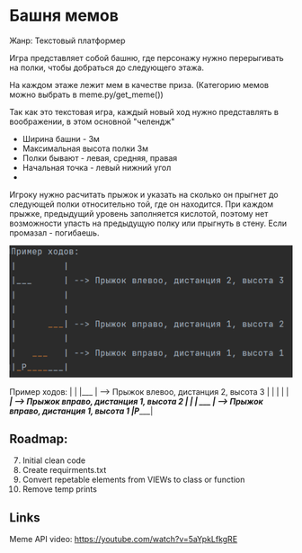 # Башня мемов
Жанр: Текстовый платформер

Игра представляет собой башню, где персонажу нужно перерыгивать на полки, чтобы добраться до следующего этажа.

На каждом этаже лежит мем в качестве приза. (Категорию мемов можно выбрать в meme.py/get_meme())

Так как это текстовая игра, каждый новый ход нужно представлять в воображении, в этом основной "челендж"

- Ширина башни - 3м
- Максимальная высота полки 3м
- Полки бывают - левая, средняя, правая
- Начальная точка - левый нижний угол
- 
Игроку нужно расчитать прыжок и указать на сколько он прыгнет до следующей полки относительно той, где он находится.
При каждом прыжке, предыдущий уровень заполняется кислотой, поэтому нет возможности упасть на предыдущую полку или 
прыгнуть в стену. Если промазал - погибаешь.

![turn example image](static/welcome.png)

Пример ходов: 
|         |
|___      | --> Прыжок влевоо, дистанция 2, высота 3
|         |
|         |
|      ___| --> Прыжок вправо, дистанция 1, высота 2
|         |
|   ___   | --> Прыжок вправо, дистанция 1, высота 1
|_P_______|


[//]: # (## Алгоритм:)

[//]: # (1. Рандомизируем горизонтальное положение полки &#40;Лево, Центр, Право&#41;)

[//]: # (   1.1. Пример: Следующая полка находится по центру башни/ по правой части башни)

[//]: # (2. Рандомизируем вертикальное положение &#40;Довольно низко, Довольно высоко, Очень высоко&#41;)

[//]: # (   2.1. Пример: Следующая полка ... и довольно низко/довольно высоко/Очень высоко )

[//]: # (3. В проверке высоты прыжка все просто - 0=низко, 1=высоко, 2=очень высоко, поэтому )

[//]: # (      рандомайзером присваиваем значение и потом проверяем, угадал ли пользователь)

[//]: # (   1. В проверке дистанции сложнее, нужно запоминать текущее положение игрока)

[//]: # (      4.1. КАК ЗАПОМНИТЬ ПОЛОЖЕНИЕ?)

[//]: # (      4.2. Лево=1, Центр=2, Право=3)

[//]: # (      4.3. От текущего положения отнимаем, если прыжок влево и прибавляем, если прыжок вправо, если прыжок на месте,)

[//]: # (            то положение не важно)

[//]: # (      4.4. Рандомим положение полки, отнимаем/прибавляем значение пользователя, если новое полоежние пользователя)

[//]: # (            равно положению полку, то проходит проверку)

[//]: # (      4.5. Если пользователь прыгнул в стену, то значение выходит за диапазон 1-3, значит нужно вывести сообщение )

[//]: # (          "Вы прыгнули в стену и кислота догнала вас")

[//]: # (4. Если игрок не угадал хоть одно число, то он падает в кислоту &#40;показываем acid_fall.jpg&#41;)

[//]: # (5. Если игрок угадал оба числа, увеличиваем его score на 100 и выдаем следующую полку)

[//]: # (6. Если игрок прыгнул на 3 полки, то попадает на этаж, где дополнительно получает Score + 200 и мем из get_meme&#40;&#41;)

[//]: # (7. Общий счет отображается в углу)

## Roadmap:

[//]: # (1. Make base form output on page)

[//]: # (2. Basic game logic)

[//]: # (3. Output meme)

[//]: # (4. connect Bootstrap  https://youtu.be/0mCZdemSsbs)

[//]: # (5. FIX range selector to show value https://stackoverflow.com/questions/10004723/html5-input-type-range-show-range-value)

[//]: # (or: https://stackoverflow.com/questions/67550375/how-to-display-a-bootstrap-range-from-the-one-and-how-to-show-the-value-in-the-i)

[//]: # (6. Push to Github)

7. Initial clean code
8. Create requirments.txt
9. Convert repetable elements from VIEWs to class or function
10. Remove temp prints

## Links
Meme API video: https://youtube.com/watch?v=5aYpkLfkgRE
